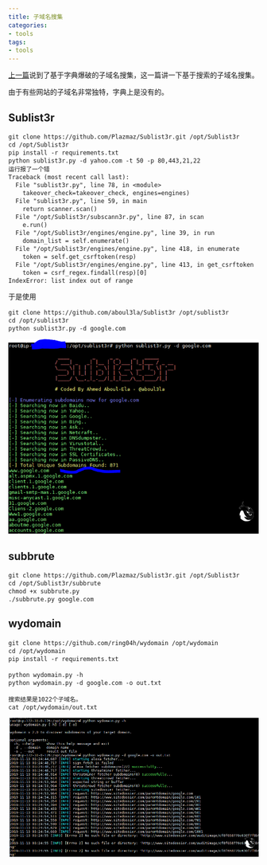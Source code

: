 ```yaml
---
title: 子域名搜集
categories:
- tools
tags:
- tools
---
```



[上一篇](https://whale3070.github.io/scan/2019/07/31/11-x/)说到了基于字典爆破的子域名搜集，这一篇讲一下基于搜索的子域名搜集。

由于有些网站的子域名非常独特，字典上是没有的。

## Sublist3r
```
git clone https://github.com/Plazmaz/Sublist3r.git /opt/Sublist3r
cd /opt/Sublist3r
pip install -r requirements.txt
python sublist3r.py -d yahoo.com -t 50 -p 80,443,21,22
运行报了一个错
Traceback (most recent call last):
  File "sublist3r.py", line 78, in <module>
    takeover_check=takeover_check, engines=engines)
  File "sublist3r.py", line 59, in main
    return scanner.scan()
  File "/opt/Sublist3r/subscann3r.py", line 87, in scan
    e.run()
  File "/opt/Sublist3r/engines/engine.py", line 39, in run
    domain_list = self.enumerate()
  File "/opt/Sublist3r/engines/engine.py", line 418, in enumerate
    token = self.get_csrftoken(resp)
  File "/opt/Sublist3r/engines/engine.py", line 413, in get_csrftoken
    token = csrf_regex.findall(resp)[0]
IndexError: list index out of range
```
于是使用
```
git clone https://github.com/aboul3la/Sublist3r /opt/sublist3r
cd /opt/sublist3r
python sublist3r.py -d google.com
```
![22](https://raw.githubusercontent.com/Whale3070/Whale3070.github.io/master/images/11-13-11/22.PNG)

## subbrute
```
git clone https://github.com/Plazmaz/Sublist3r.git /opt/Sublist3r
cd /opt/Sublist3r/subbrute
chmod +x subbrute.py
./subbrute.py google.com
```
## wydomain
```
git clone https://github.com/ring04h/wydomain /opt/wydomain
cd /opt/wydomain
pip install -r requirements.txt

python wydomain.py -h
python wydomain.py -d google.com -o out.txt

搜索结果是1022个子域名。
cat /opt/wydomain/out.txt
```

![23](https://raw.githubusercontent.com/Whale3070/Whale3070.github.io/master/images/11-13-11/23.PNG)

